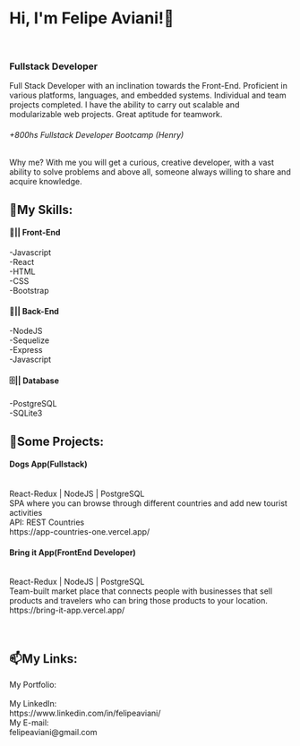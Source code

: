 ###  <h1> Hi, I'm Felipe Aviani!👋 </h1> <br>
### <h3> Fullstack Developer </h3>

Full Stack Developer with an inclination towards the Front-End. Proficient in various platforms, languages, and embedded systems. Individual and team projects completed. I have the ability to carry out scalable and modularizable web projects. Great aptitude for teamwork.
<h6>+800hs Fullstack Developer Bootcamp (Henry)</h6>

Why me? 
With me you will get a curious, creative developer, with a vast ability to solve problems and above all, someone always willing to share and acquire knowledge.

<h2>📃My Skills:</h2>


<h4>🎨|| Front-End</h4>
-Javascript<br>
-React<br>
-HTML<br>
-CSS<br>
-Bootstrap<br>

<h4>🔌|| Back-End</h4>
-NodeJS<br>
-Sequelize<br>
-Express<br>
-Javascript<br>

<h4>🗄️|| Database</h4>
-PostgreSQL<br>
-SQLite3<br>



<h2>🚀Some Projects:</h2> 
<h4>Dogs App(Fullstack)</h4><br> 
React-Redux | NodeJS | PostgreSQL<br>
SPA where you can browse through different countries and add new tourist activities<br>
API: REST Countries<br>
https://app-countries-one.vercel.app/<br>

<h4>Bring it App(FrontEnd Developer)</h4><br>
React-Redux | NodeJS | PostgreSQL<br>
Team-built market place that connects people with businesses that sell products and travelers who can bring those products to your location.<br>
https://bring-it-app.vercel.app/<br>
<br>
<br>

<h2>📫My Links:</h2>
My Portfolio:<br>
<br>
My LinkedIn:<br>
https://www.linkedin.com/in/felipeaviani/<br>
My E-mail:<br>
felipeaviani@gmail.com<br>
